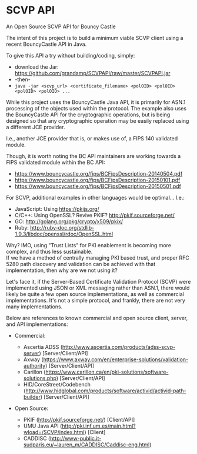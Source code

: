 # SCVP API
An Open Source SCVP API for Bouncy Castle

The intent of this project is to build a minimum viable SCVP client using a recent BouncyCastle API in Java.

To give this API a try without building/coding, simply:

* download the Jar: https://github.com/grandamp/SCVPAPI/raw/master/SCVPAPI.jar
* -then-
* `java -jar <scvp_url> <certificate_filename> <polOID> <polOID> <polOID> <polOID> ...`

While this project uses the BouncyCastle Java API, it is primarily for ASN.1 processing of the objects used
within the protocol.  The example also uses the BouncyCastle API for the cryptographic operations, but is
being designed so that any cryptographic operation may be easily replaced using a different JCE provider.

I.e., another JCE provider that is, or makes use of, a FIPS 140 validated module.

Though, it is worth noting the BC API maintainers are working towards a FIPS validated module within the BC API:

* https://www.bouncycastle.org/fips/BCFipsDescription-20140504.pdf
* https://www.bouncycastle.org/fips/BCFipsDescription-20150101.pdf
* https://www.bouncycastle.org/fips/BCFipsDescription-20150501.pdf

For SCVP, additional examples in other languages would be optimal...  I.e.:

* JavaScript:  Using https://pkijs.org/
* C/C++:  Using OpenSSL?  Revive PKIF?  http://pkif.sourceforge.net/
* GO:  http://golang.org/pkg/crypto/x509/pkix/
* Ruby:  http://ruby-doc.org/stdlib-1.9.3/libdoc/openssl/rdoc/OpenSSL.html

Why?  IMO, using "Trust Lists" for PKI enablement is becoming more complex, and thus less sustainable.  
If we have a method of centrally managing PKI based trust, and proper RFC 5280 path discovery and validation 
can be achieved with that implementation, then why are we not using it?

Let's face it, if the Server-Based Certificate Validation Protocol (SCVP) were implemented using JSON or XML 
messaging rather than ASN.1, there would likely be quite a few open source implementations, as well as
commercial implementations.  It's not a simple protocol, and frankly, there are not very many implementations.

Below are references to known commercial and open source client, server, and API implementations:

* Commercial:

   * Ascertia ADSS (http://www.ascertia.com/products/adss-scvp-server) [Server/Client/API]
   * Axway (https://www.axway.com/en/enterprise-solutions/validation-authority) [Server/Client/API]
   * Carillon (https://www.carillon.ca/en/pki-solutions/software-solutions.php) [Server/Client/API]
   * HID/CoreStreet/Codebench (http://www.hidglobal.com/products/software/activid/activid-path-builder) [Server/Client/API]

* Open Source:

   * PKIF (http://pkif.sourceforge.net/) [Client/API] 
   * UMU Java API (http://pki.inf.um.es/main.html?wload=/SCVP/index.html) [Client] <API not accessible to public>
   * CADDISC (http://www-public.it-sudparis.eu/~lauren_m/CADDISC/Caddisc-eng.html) <Partial API using OpenSSL>
